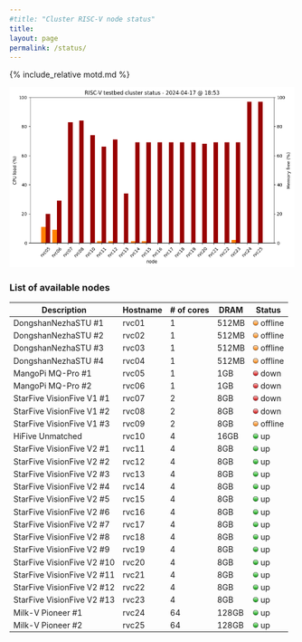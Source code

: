 ```yaml
---
#title: "Cluster RISC-V node status"
title:
layout: page
permalink: /status/
---
```


{% include_relative motd.md %}

<img src="/images/cluster_status.png"/>

### List of available nodes

| Description  | Hostname | # of cores | DRAM | Status |
| ------------- | ------------- |  ------------- | ------------- | ------------- | 
| DongshanNezhaSTU #1 | rvc01 | 1 | 512MB | <img src="/images/amber.png" alt="amber light" width="10"/> offline |
| DongshanNezhaSTU #2 | rvc02 | 1 | 512MB | <img src="/images/amber.png" alt="amber light" width="10"/> offline |
| DongshanNezhaSTU #3 | rvc03 | 1 | 512MB | <img src="/images/amber.png" alt="amber light" width="10"/> offline |
| DongshanNezhaSTU #4 | rvc04 | 1 | 512MB | <img src="/images/amber.png" alt="amber light" width="10"/> offline |
| MangoPi MQ-Pro #1 | rvc05 | 1 | 1GB | <img src="/images/off.png" alt="red light" width="10"/> down |
| MangoPi MQ-Pro #2 | rvc06 | 1 | 1GB | <img src="/images/off.png" alt="red light" width="10"/> down |
| StarFive VisionFive V1 #1 | rvc07 | 2 | 8GB | <img src="/images/off.png" alt="red light" width="10"/> down |
| StarFive VisionFive V1 #2 | rvc08 | 2 | 8GB | <img src="/images/off.png" alt="red light" width="10"/> down |
| StarFive VisionFive V1 #3 | rvc09 | 2 | 8GB | <img src="/images/amber.png" alt="amber light" width="10"/> offline |
| HiFive Unmatched  | rvc10 | 4 | 16GB | <img src="/images/on.png" alt="green light" width="10"/> up |
| StarFive VisionFive V2 #1 | rvc11 | 4 | 8GB | <img src="/images/on.png" alt="green light" width="10"/> up |
| StarFive VisionFive V2 #2 | rvc12 | 4 | 8GB | <img src="/images/on.png" alt="green light" width="10"/> up |
| StarFive VisionFive V2 #3 | rvc13 | 4 | 8GB | <img src="/images/on.png" alt="green light" width="10"/> up |
| StarFive VisionFive V2 #4 | rvc14| 4 | 8GB | <img src="/images/on.png" alt="green light" width="10"/> up |
| StarFive VisionFive V2 #5 | rvc15 | 4 | 8GB | <img src="/images/on.png" alt="green light" width="10"/> up |
| StarFive VisionFive V2 #6 | rvc16 | 4 | 8GB | <img src="/images/on.png" alt="green light" width="10"/> up |
| StarFive VisionFive V2 #7 | rvc17 | 4 | 8GB | <img src="/images/on.png" alt="green light" width="10"/> up |
| StarFive VisionFive V2 #8 | rvc18 | 4 | 8GB | <img src="/images/on.png" alt="green light" width="10"/> up |
| StarFive VisionFive V2 #9 | rvc19 | 4 | 8GB | <img src="/images/on.png" alt="green light" width="10"/> up |
| StarFive VisionFive V2 #10 | rvc20 | 4 | 8GB | <img src="/images/on.png" alt="green light" width="10"/> up | 
| StarFive VisionFive V2 #11 | rvc21 | 4 | 8GB | <img src="/images/on.png" alt="green light" width="10"/> up |
| StarFive VisionFive V2 #12 | rvc22 | 4 | 8GB | <img src="/images/on.png" alt="green light" width="10"/> up |
| StarFive VisionFive V2 #13 | rvc23 | 4 | 8GB | <img src="/images/on.png" alt="green light" width="10"/> up |
| Milk-V Pioneer #1 | rvc24 | 64 | 128GB | <img src="/images/on.png" alt="green light" width="10"/> up |
| Milk-V Pioneer #2 | rvc25 | 64 | 128GB | <img src="/images/on.png" alt="green light" width="10"/> up |

